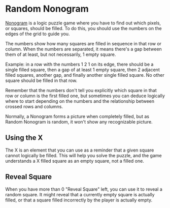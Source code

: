 # Random Nonogram

[Nonogram](https://en.wikipedia.org/wiki/Nonogram) is a logic puzzle game where you have to find out which pixels, or squares, should be filled. To do this, you should use the numbers on the edges of the grid to guide you.

The numbers show how many squares are filled in sequence in that row or column. When the numbers are separated, it means there's a gap between them of at least, but not necessarily, 1 empty square. 

Example: in a row with the numbers 1 2 1 on its edge, there should be a single filled square, then a gap of at least 1 empty square, then 2 adjacent filled squares, another gap, and finally another single filled square. 
No other square should be filled in that row. 

Remember that the numbers don't tell you explicitly which square in that row or column is the first filled one, but sometimes you can deduce logically where to start depending on the numbers and the relationship between crossed rows and columns. 

Normally, a Nonogram forms a picture when completely filled, but as Random Nonogram is random, it won't show any recognizable picture.

## Using the X

The X is an element that you can use as a reminder that a given square cannot logically be filled. This will help you solve the puzzle, and the game understands a X filled square as an empty square, not a filled one.

## Reveal Square

When you have more than 0 "Reveal Square" left, you can use it to reveal a random square. It might reveal that a currently empty square is actually filled, or that a square filled incorrectly by the player is actually empty. 

